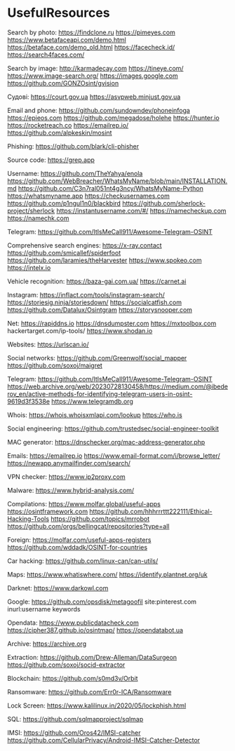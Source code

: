# UsefulResources

Search by photo:
https://findclone.ru
https://pimeyes.com
https://www.betafaceapi.com/demo.html
https://betaface.com/demo_old.html
https://facecheck.id/
https://search4faces.com/

Search by image:
http://karmadecay.com
https://tineye.com/
https://www.image-search.org/
https://images.google.com
https://github.com/GONZOsint/gvision

Судові:
https://court.gov.ua
https://asvpweb.minjust.gov.ua

Email and phone:
https://github.com/sundowndev/phoneinfoga 
https://epieos.com
https://github.com/megadose/holehe
https://hunter.io
https://rocketreach.co
https://emailrep.io/
https://github.com/alpkeskin/mosint

Phishing:
https://github.com/blark/cli-phisher

Source code:
https://grep.app

Username:
https://github.com/TheYahya/enola
https://github.com/WebBreacher/WhatsMyName/blob/main/INSTALLATION.md
https://github.com/C3n7ral051nt4g3ncy/WhatsMyName-Python
https://whatsmyname.app
https://checkusernames.com
https://github.com/p1ngul1n0/blackbird
https://github.com/sherlock-project/sherlock
https://instantusername.com/#/
https://namecheckup.com
https://namechk.com

Telegram:
https://github.com/ItIsMeCall911/Awesome-Telegram-OSINT

Comprehensive search engines:
https://x-ray.contact
https://github.com/smicallef/spiderfoot
https://github.com/laramies/theHarvester
https://www.spokeo.com
https://intelx.io

Vehicle recognition:
https://baza-gai.com.ua/
https://carnet.ai

Instagram:
https://inflact.com/tools/instagram-search/
https://storiesig.ninja/storiesdown/
https://socialcatfish.com
https://github.com/Datalux/Osintgram
https://storysnooper.com

Net:
https://rapiddns.io
https://dnsdumpster.com
https://mxtoolbox.com
hackertarget.com/ip-tools/
https://www.shodan.io

Websites:
https://urlscan.io/ 

Social networks:
https://github.com/Greenwolf/social_mapper  
https://github.com/soxoj/maigret

Telegram:
https://github.com/ItIsMeCall911/Awesome-Telegram-OSINT
https://web.archive.org/web/20230728130458/https://medium.com/@ibederov_en/active-methods-for-identifying-telegram-users-in-osint-9619d3f3538e
https://www.telegramdb.org

Whois:
https://whois.whoisxmlapi.com/lookup
https://who.is

Social engineering:
https://github.com/trustedsec/social-engineer-toolkit

MAC generator:
https://dnschecker.org/mac-address-generator.php

Emails:
https://emailrep.io
https://www.email-format.com/i/browse_letter/
https://newapp.anymailfinder.com/search/

VPN checker:
https://www.ip2proxy.com

Malware:
https://www.hybrid-analysis.com/ 

Compilations:
https://www.molfar.global/useful-apps
https://osintframework.com
https://github.com/hhhrrrttt222111/Ethical-Hacking-Tools
https://github.com/topics/mrrobot
https://github.com/orgs/bellingcat/repositories?type=all

Foreign:
https://molfar.com/useful-apps-registers
https://github.com/wddadk/OSINT-for-countries

Car hacking:
https://github.com/linux-can/can-utils/

Maps:
https://www.whatiswhere.com/
https://identify.plantnet.org/uk 

Darknet:
https://www.darkowl.com

Google:
https://github.com/opsdisk/metagoofil 
site:pinterest.com inurl:username keywords

Opendata:
https://www.publicdatacheck.com
https://cipher387.github.io/osintmap/
https://opendatabot.ua

Archive:
https://archive.org

Extraction:
https://github.com/Drew-Alleman/DataSurgeon 
https://github.com/soxoj/socid-extractor

Blockchain:
https://github.com/s0md3v/Orbit

Ransomware:
https://github.com/Err0r-ICA/Ransomware

Lock Screen:
https://www.kalilinux.in/2020/05/lockphish.html

SQL:
https://github.com/sqlmapproject/sqlmap

IMSI:
https://github.com/Oros42/IMSI-catcher
https://github.com/CellularPrivacy/Android-IMSI-Catcher-Detector
